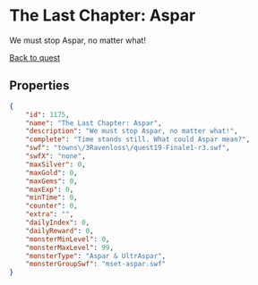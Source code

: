 # The Last Chapter: Aspar

We must stop Aspar, no matter what!

[Back to quest](../quests.md)

## Properties

```json
{
    "id": 1175,
    "name": "The Last Chapter: Aspar",
    "description": "We must stop Aspar, no matter what!",
    "complete": "Time stands still. What could Aspar mean?",
    "swf": "towns\/3Ravenloss\/quest19-Finale1-r3.swf",
    "swfX": "none",
    "maxSilver": 0,
    "maxGold": 0,
    "maxGems": 0,
    "maxExp": 0,
    "minTime": 0,
    "counter": 0,
    "extra": "",
    "dailyIndex": 0,
    "dailyReward": 0,
    "monsterMinLevel": 0,
    "monsterMaxLevel": 99,
    "monsterType": "Aspar & UltrAspar",
    "monsterGroupSwf": "mset-aspar.swf"
}
```


